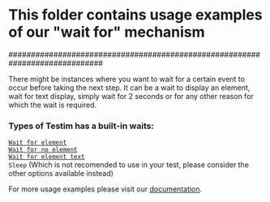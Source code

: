 # This folder contains usage examples of our "wait for" mechanism

#############################################################################


There might be instances where you want to wait for a certain event to occur before taking the next step. It can be a wait to display an element, wait for text display, simply wait for 2 seconds or for any other reason for which the wait is required.


### Types of Testim has a built-in waits:

[```Wait for element```](https://help.testim.io/docs/wait-for-element)  
[```Wait for no element```](https://help.testim.io/docs/waitfornoelementselector-options)  
[```Wait for element text```](https://help.testim.io/docs/wait-for-text)  
 ```Sleep``` (Which is not recomended to use in your test, please consider the other options available instead)


For more usage examples please visit our [documentation](https://help.testim.io).
